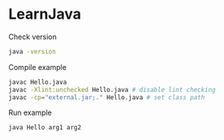 # LearnJava

Check version
```sh
java -version
```

Compile example
```sh
javac Hello.java
javac -Xlint:unchecked Hello.java # disable lint checking
javac -cp="external.jar;." Hello.java # set class path
```

Run example

```sh
java Hello arg1 arg2
```